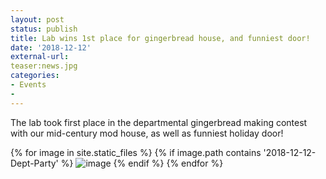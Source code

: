 ```yaml
---
layout: post
status: publish
title: Lab wins 1st place for gingerbread house, and funniest door!
date: '2018-12-12'
external-url:
teaser:news.jpg
categories:
- Events
- 
---
```


The lab took first place in the departmental gingerbread making contest with our mid-century mod house, as well as funniest holiday door!

<div>
{% for image in site.static_files %}
    {% if image.path contains '2018-12-12-Dept-Party' %}
        <img src="{{ site.baseurl }}{{ image.path }}" alt="image" />
    {% endif %}
{% endfor %}
</div>
